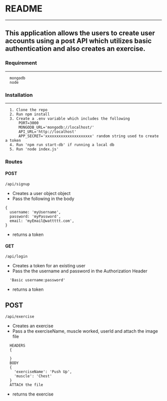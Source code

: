# README

---
This application allows the users to create user accounts using a post API which utilizes basic authentication and also creates an exercise.
---

### Requirement
---
```
  mongodb
  node
```

### Installation
---
```
  1. Clone the repo
  2. Run npm install
  3. Create a .env variable which includes the following
      PORT=3000
      MONGODB_URL='mongodb://localhost/'
      API_URL='http://localhost'
      APP_SECRET='xxxxxxxxxxxxxxxxxxxxx' random string used to create a token
  4. Run 'npm run start-db' if running a local db
  5. Run 'node index.js'
```

### Routes

#### POST
```/api/signup```
- Creates a user object object
- Pass the following in the body
```
{
  username: 'myUsername',
  password: 'myPassword',
  email: 'myEmail@wattttt.com',
}
```
- returns a token

#### GET 
```/api/login```
- Creates a token for an existing user 
- Pass the the username and password in the Authorization Header
```
  'Basic username:password'
```
- returns a token

## POST
```/api/exercise```
- Creates an exercise
- Pass a the exerciseName, muscle worked, userId and attach the image file
```
  HEADERS
  {

  }
  BODY
  {
    'exerciseName': 'Push Up',
    'muscle': 'Chest'
  }
  ATTACH the file
```
- returns the exercise